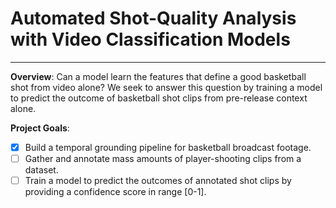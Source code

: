 # **Automated Shot-Quality Analysis with Video Classification Models**
***

**Overview**: Can a model learn the features that define a good basketball shot from video alone? We seek to answer this question by training a model to predict the outcome of basketball shot clips from pre-release context alone.

**Project Goals**:
- [x] Build a temporal grounding pipeline for basketball broadcast footage.
- [ ] Gather and annotate mass amounts of player-shooting clips from a dataset.
- [ ] Train a model to predict the outcomes of annotated shot clips by providing a confidence score in range [0-1].
